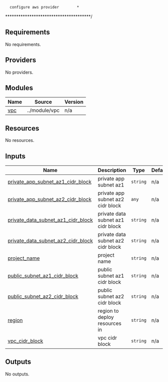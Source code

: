       configure aws provider        *
***************************************/

## Requirements

No requirements.

## Providers

No providers.

## Modules

| Name | Source | Version |
|------|--------|---------|
| <a name="module_vpc"></a> [vpc](#module\_vpc) | ../module/vpc | n/a |

## Resources

No resources.

## Inputs

| Name | Description | Type | Default | Required |
|------|-------------|------|---------|:--------:|
| <a name="input_private_app_subnet_az1_cidr_block"></a> [private\_app\_subnet\_az1\_cidr\_block](#input\_private\_app\_subnet\_az1\_cidr\_block) | private app subnet az1 | `string` | n/a | yes |
| <a name="input_private_app_subnet_az2_cidr_block"></a> [private\_app\_subnet\_az2\_cidr\_block](#input\_private\_app\_subnet\_az2\_cidr\_block) | private app subnet az2 cidr block | `any` | n/a | yes |
| <a name="input_private_data_subnet_az1_cidr_block"></a> [private\_data\_subnet\_az1\_cidr\_block](#input\_private\_data\_subnet\_az1\_cidr\_block) | private data subnet az1 cidr block | `string` | n/a | yes |
| <a name="input_private_data_subnet_az2_cidr_block"></a> [private\_data\_subnet\_az2\_cidr\_block](#input\_private\_data\_subnet\_az2\_cidr\_block) | private data subnet az2 cidr block | `string` | n/a | yes |
| <a name="input_project_name"></a> [project\_name](#input\_project\_name) | project name | `string` | n/a | yes |
| <a name="input_public_subnet_az1_cidr_block"></a> [public\_subnet\_az1\_cidr\_block](#input\_public\_subnet\_az1\_cidr\_block) | public subnet az1 cidr block | `string` | n/a | yes |
| <a name="input_public_subnet_az2_cidr_block"></a> [public\_subnet\_az2\_cidr\_block](#input\_public\_subnet\_az2\_cidr\_block) | public subnet az2 cidr block | `string` | n/a | yes |
| <a name="input_region"></a> [region](#input\_region) | region to deploy resources in | `string` | n/a | yes |
| <a name="input_vpc_cidr_block"></a> [vpc\_cidr\_block](#input\_vpc\_cidr\_block) | vpc cidr block | `string` | n/a | yes |

## Outputs

No outputs.

